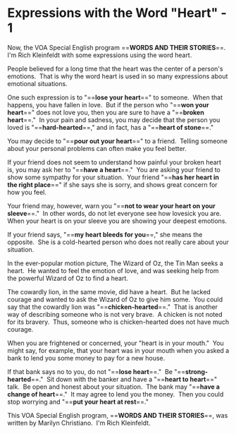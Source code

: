 # Expressions with the Word "Heart" - 1

Now, the VOA Special English program ==**WORDS AND THEIR STORIES**==.  I'm Rich Kleinfeldt with some expressions using the word heart.

People believed for a long time that the heart was the center of a person's emotions.  That is why the word heart is used in so many expressions about emotional situations.

One such expression is to "==**lose your heart**==" to someone.  When that happens, you have fallen in love.  But if the person who "==**won your heart**==" does not love you, then you are sure to have a "==**broken heart**==."  In your pain and sadness, you may decide that the person you loved is "==**hard-hearted**==," and in fact, has a "==**heart of stone**==."

You may decide to "==**pour out your heart**==" to a friend.  Telling someone about your personal problems can often make you feel better.

If your friend does not seem to understand how painful your broken heart is, you may ask her to "==**have a heart**==."  You are asking your friend to show some sympathy for your situation.  Your friend "==**has her heart in the right place**==" if she says she is sorry, and shows great concern for how you feel.

Your friend may, however, warn you "==**not to wear your heart on your sleeve**==."  In other words, do not let everyone see how lovesick you are.  When your heart is on your sleeve you are showing your deepest emotions.

If your friend says, "==**my heart bleeds for you**==," she means the opposite.  She is a cold-hearted person who does not really care about your situation.

In the ever-popular motion picture, The Wizard of Oz, the Tin Man seeks a heart.  He wanted to feel the emotion of love, and was seeking help from the powerful Wizard of Oz to find a heart.

The cowardly lion, in the same movie, did have a heart.  But he lacked courage and wanted to ask the Wizard of Oz to give him some.  You could say that the cowardly lion was "==**chicken-hearted**==."  That is another way of describing someone who is not very brave.  A chicken is not noted for its bravery.  Thus, someone who is chicken-hearted does not have much courage.

When you are frightened or concerned, your "heart is in your mouth."  You might say, for example, that your heart was in your mouth when you asked a bank to lend you some money to pay for a new house.

If that bank says no to you, do not "==**lose heart**==."  Be "==**strong-hearted**==."  Sit down with the banker and have a "==**heart to heart**==" talk.  Be open and honest about your situation.  The bank may "==**have a change of heart**==."  It may agree to lend you the money.  Then you could stop worrying and "==**put your heart at rest**==."

This VOA Special English program, ==**WORDS AND THEIR STORIES**==, was written by Marilyn Christiano.  I'm Rich Kleinfeldt.

